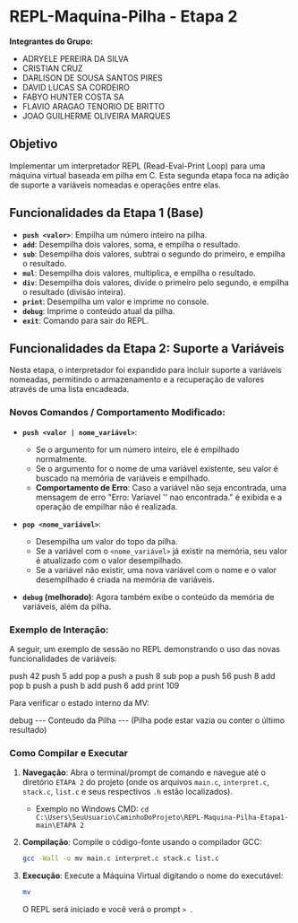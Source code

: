# REPL-Maquina-Pilha - Etapa 2

**Integrantes do Grupo:**
* ADRYELE PEREIRA DA SILVA
* CRISTIAN CRUZ
* DARLISON DE SOUSA SANTOS PIRES
* DAVID LUCAS SA CORDEIRO
* FABYO HUNTER COSTA SA
* FLAVIO ARAGAO TENORIO DE BRITTO
* JOAO GUILHERME OLIVEIRA MARQUES

## Objetivo

Implementar um interpretador REPL (Read-Eval-Print Loop) para uma máquina virtual baseada em pilha em C. Esta segunda etapa foca na adição de suporte a variáveis nomeadas e operações entre elas.

## Funcionalidades da Etapa 1 (Base)

* **`push <valor>`**: Empilha um número inteiro na pilha.
* **`add`**: Desempilha dois valores, soma, e empilha o resultado.
* **`sub`**: Desempilha dois valores, subtrai o segundo do primeiro, e empilha o resultado.
* **`mul`**: Desempilha dois valores, multiplica, e empilha o resultado.
* **`div`**: Desempilha dois valores, divide o primeiro pelo segundo, e empilha o resultado (divisão inteira).
* **`print`**: Desempilha um valor e imprime no console.
* **`debug`**: Imprime o conteúdo atual da pilha.
* **`exit`**: Comando para sair do REPL.

## Funcionalidades da Etapa 2: Suporte a Variáveis

Nesta etapa, o interpretador foi expandido para incluir suporte a variáveis nomeadas, permitindo o armazenamento e a recuperação de valores através de uma lista encadeada.

### Novos Comandos / Comportamento Modificado:

* **`push <valor | nome_variável>`**:
    * Se o argumento for um número inteiro, ele é empilhado normalmente.
    * Se o argumento for o nome de uma variável existente, seu valor é buscado na memória de variáveis e empilhado.
    * **Comportamento de Erro**: Caso a variável não seja encontrada, uma mensagem de erro "Erro: Variavel '<nome>' nao encontrada." é exibida e a operação de empilhar não é realizada.

* **`pop <nome_variável>`**:
    * Desempilha um valor do topo da pilha.
    * Se a variável com o `<nome_variável>` já existir na memória, seu valor é atualizado com o valor desempilhado.
    * Se a variável não existir, uma nova variável com o nome e o valor desempilhado é criada na memória de variáveis.

* **`debug` (melhorado)**: Agora também exibe o conteúdo da memória de variáveis, além da pilha.

### Exemplo de Interação:

A seguir, um exemplo de sessão no REPL demonstrando o uso das novas funcionalidades de variáveis:

push 42
push 5
add
pop a
push a
push 8
sub
pop a
push 56
push 8
add
pop b
push a
push b
add
push 6
add
print
109

Para verificar o estado interno da MV:

debug
--- Conteudo da Pilha ---
(Pilha pode estar vazia ou conter o último resultado)

### Como Compilar e Executar

1.  **Navegação**: Abra o terminal/prompt de comando e navegue até o diretório `ETAPA 2` do projeto (onde os arquivos `main.c`, `interpret.c`, `stack.c`, `list.c` e seus respectivos `.h` estão localizados).
    * Exemplo no Windows CMD: `cd C:\Users\SeuUsuario\CaminhoDoProjeto\REPL-Maquina-Pilha-Etapa1-main\ETAPA 2`

2.  **Compilação**: Compile o código-fonte usando o compilador GCC:
    ```bash
    gcc -Wall -o mv main.c interpret.c stack.c list.c
    ```

3.  **Execução**: Execute a Máquina Virtual digitando o nome do executável:
    ```bash
    mv
    ```
    O REPL será iniciado e você verá o prompt `> `.
